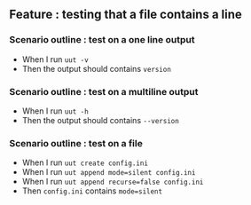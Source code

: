 ## Feature : testing that a file contains a line

### Scenario outline : test on a one line output

  - When I run `uut -v`
  - Then the output should contains `version`

### Scenario outline : test on a multiline output

  - When I run `uut -h`
  - Then the output should contains `--version`

### Scenario outline : test on a file

  - When I run `uut create config.ini`
  - When I run `uut append mode=silent config.ini`
  - When I run `uut append recurse=false config.ini`
  - Then `config.ini` contains `mode=silent`

 